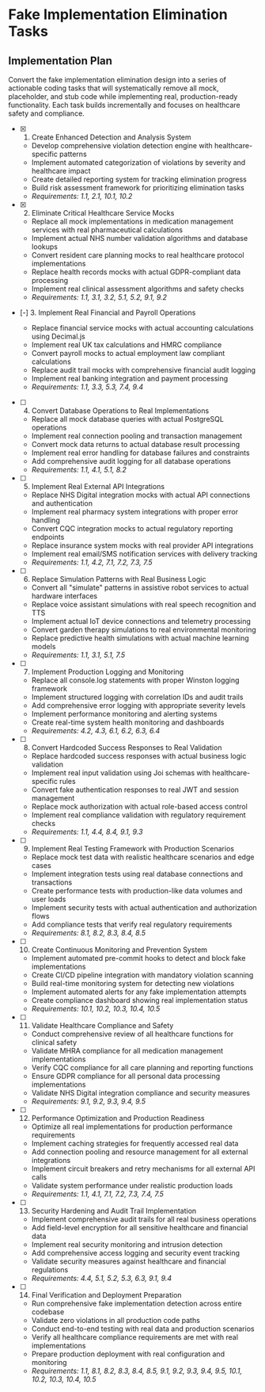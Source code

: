 # Fake Implementation Elimination Tasks

## Implementation Plan

Convert the fake implementation elimination design into a series of actionable coding tasks that will systematically remove all mock, placeholder, and stub code while implementing real, production-ready functionality. Each task builds incrementally and focuses on healthcare safety and compliance.

- [x] 1. Create Enhanced Detection and Analysis System



  - Develop comprehensive violation detection engine with healthcare-specific patterns
  - Implement automated categorization of violations by severity and healthcare impact
  - Create detailed reporting system for tracking elimination progress
  - Build risk assessment framework for prioritizing elimination tasks
  - _Requirements: 1.1, 2.1, 10.1, 10.2_

- [x] 2. Eliminate Critical Healthcare Service Mocks




  - Replace all mock implementations in medication management services with real pharmaceutical calculations
  - Implement actual NHS number validation algorithms and database lookups
  - Convert resident care planning mocks to real healthcare protocol implementations
  - Replace health records mocks with actual GDPR-compliant data processing
  - Implement real clinical assessment algorithms and safety checks
  - _Requirements: 1.1, 3.1, 3.2, 5.1, 5.2, 9.1, 9.2_

- [-] 3. Implement Real Financial and Payroll Operations




  - Replace financial service mocks with actual accounting calculations using Decimal.js
  - Implement real UK tax calculations and HMRC compliance
  - Convert payroll mocks to actual employment law compliant calculations
  - Replace audit trail mocks with comprehensive financial audit logging
  - Implement real banking integration and payment processing
  - _Requirements: 1.1, 3.3, 5.3, 7.4, 9.4_

- [ ] 4. Convert Database Operations to Real Implementations
  - Replace all mock database queries with actual PostgreSQL operations
  - Implement real connection pooling and transaction management
  - Convert mock data returns to actual database result processing
  - Implement real error handling for database failures and constraints
  - Add comprehensive audit logging for all database operations
  - _Requirements: 1.1, 4.1, 5.1, 8.2_

- [ ] 5. Implement Real External API Integrations
  - Replace NHS Digital integration mocks with actual API connections and authentication
  - Implement real pharmacy system integrations with proper error handling
  - Convert CQC integration mocks to actual regulatory reporting endpoints
  - Replace insurance system mocks with real provider API integrations
  - Implement real email/SMS notification services with delivery tracking
  - _Requirements: 1.1, 4.2, 7.1, 7.2, 7.3, 7.5_

- [ ] 6. Replace Simulation Patterns with Real Business Logic
  - Convert all "simulate" patterns in assistive robot services to actual hardware interfaces
  - Replace voice assistant simulations with real speech recognition and TTS
  - Implement actual IoT device connections and telemetry processing
  - Convert garden therapy simulations to real environmental monitoring
  - Replace predictive health simulations with actual machine learning models
  - _Requirements: 1.1, 3.1, 5.1, 7.5_

- [ ] 7. Implement Production Logging and Monitoring
  - Replace all console.log statements with proper Winston logging framework
  - Implement structured logging with correlation IDs and audit trails
  - Add comprehensive error logging with appropriate severity levels
  - Implement performance monitoring and alerting systems
  - Create real-time system health monitoring and dashboards
  - _Requirements: 4.2, 4.3, 6.1, 6.2, 6.3, 6.4_

- [ ] 8. Convert Hardcoded Success Responses to Real Validation
  - Replace hardcoded success responses with actual business logic validation
  - Implement real input validation using Joi schemas with healthcare-specific rules
  - Convert fake authentication responses to real JWT and session management
  - Replace mock authorization with actual role-based access control
  - Implement real compliance validation with regulatory requirement checks
  - _Requirements: 1.1, 4.4, 8.4, 9.1, 9.3_

- [ ] 9. Implement Real Testing Framework with Production Scenarios
  - Replace mock test data with realistic healthcare scenarios and edge cases
  - Implement integration tests using real database connections and transactions
  - Create performance tests with production-like data volumes and user loads
  - Implement security tests with actual authentication and authorization flows
  - Add compliance tests that verify real regulatory requirements
  - _Requirements: 8.1, 8.2, 8.3, 8.4, 8.5_

- [ ] 10. Create Continuous Monitoring and Prevention System
  - Implement automated pre-commit hooks to detect and block fake implementations
  - Create CI/CD pipeline integration with mandatory violation scanning
  - Build real-time monitoring system for detecting new violations
  - Implement automated alerts for any fake implementation attempts
  - Create compliance dashboard showing real implementation status
  - _Requirements: 10.1, 10.2, 10.3, 10.4, 10.5_

- [ ] 11. Validate Healthcare Compliance and Safety
  - Conduct comprehensive review of all healthcare functions for clinical safety
  - Validate MHRA compliance for all medication management implementations
  - Verify CQC compliance for all care planning and reporting functions
  - Ensure GDPR compliance for all personal data processing implementations
  - Validate NHS Digital integration compliance and security measures
  - _Requirements: 9.1, 9.2, 9.3, 9.4, 9.5_

- [ ] 12. Performance Optimization and Production Readiness
  - Optimize all real implementations for production performance requirements
  - Implement caching strategies for frequently accessed real data
  - Add connection pooling and resource management for all external integrations
  - Implement circuit breakers and retry mechanisms for all external API calls
  - Validate system performance under realistic production loads
  - _Requirements: 1.1, 4.1, 7.1, 7.2, 7.3, 7.4, 7.5_

- [ ] 13. Security Hardening and Audit Trail Implementation
  - Implement comprehensive audit trails for all real business operations
  - Add field-level encryption for all sensitive healthcare and financial data
  - Implement real security monitoring and intrusion detection
  - Add comprehensive access logging and security event tracking
  - Validate security measures against healthcare and financial regulations
  - _Requirements: 4.4, 5.1, 5.2, 5.3, 6.3, 9.1, 9.4_

- [ ] 14. Final Verification and Deployment Preparation
  - Run comprehensive fake implementation detection across entire codebase
  - Validate zero violations in all production code paths
  - Conduct end-to-end testing with real data and production scenarios
  - Verify all healthcare compliance requirements are met with real implementations
  - Prepare production deployment with real configuration and monitoring
  - _Requirements: 1.1, 8.1, 8.2, 8.3, 8.4, 8.5, 9.1, 9.2, 9.3, 9.4, 9.5, 10.1, 10.2, 10.3, 10.4, 10.5_